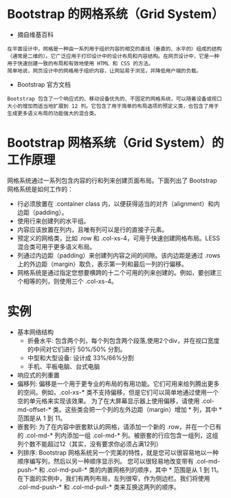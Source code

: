 # Bootstrap 的网格系统（Grid System）
- 摘自维基百科
```
在平面设计中，网格是一种由一系列用于组织内容的相交的直线（垂直的、水平的）组成的结构（通常是二维的）。它广泛应用于打印设计中的设计布局和内容结构。在网页设计中，它是一种用于快速创建一致的布局和有效地使用 HTML 和 CSS 的方法。
简单地说，网页设计中的网格用于组织内容，让网站易于浏览，并降低用户端的负载。
```
- Bootstrap 官方文档
```
Bootstrap 包含了一个响应式的、移动设备优先的、不固定的网格系统，可以随着设备或视口大小的增加而适当地扩展到 12 列。它包含了用于简单的布局选项的预定义类，也包含了用于生成更多语义布局的功能强大的混合类。
```

# Bootstrap 网格系统（Grid System）的工作原理
网格系统通过一系列包含内容的行和列来创建页面布局。下面列出了 Bootstrap 网格系统是如何工作的：
- 行必须放置在 .container class 内，以便获得适当的对齐（alignment）和内边距（padding）。
- 使用行来创建列的水平组。
- 内容应该放置在列内，且唯有列可以是行的直接子元素。
- 预定义的网格类，比如 .row 和 .col-xs-4，可用于快速创建网格布局。LESS 混合类可用于更多语义布局。
- 列通过内边距（padding）来创建列内容之间的间隙。该内边距是通过 .rows 上的外边距（margin）取负，表示第一列和最后一列的行偏移。
- 网格系统是通过指定您想要横跨的十二个可用的列来创建的。例如，要创建三个相等的列，则使用三个 .col-xs-4。

# 实例
- 基本网络结构
  - 折叠水平: 包含两个列，每个列包含两个段落,使用2个div，并在视口宽度的中间对它们进行 50%/50% 分割。
  - 中型和大型设备: 设计成 33%/66%分割
  - 手机、平板电脑、台式电脑
- 响应式的列重置
- 偏移列: 偏移是一个用于更专业的布局的有用功能。它们可用来给列腾出更多的空间。例如，.col-xs-* 类不支持偏移，但是它们可以简单地通过使用一个空的单元格来实现该效果。
  为了在大屏幕显示器上使用偏移，请使用 .col-md-offset-* 类。这些类会把一个列的左外边距（margin）增加 * 列，其中 * 范围是从 1 到 11。
- 嵌套列: 为了在内容中嵌套默认的网格，请添加一个新的 .row，并在一个已有的 .col-md-* 列内添加一组 .col-md-* 列。被嵌套的行应包含一组列，这组列个数不能超过12（其实，没有要求你必须占满12列）
- 列排序: Bootstrap 网格系统另一个完美的特性，就是您可以很容易地以一种顺序编写列，然后以另一种顺序显示列。
  您可以很轻易地改变带有 .col-md-push-* 和 .col-md-pull-* 类的内置网格列的顺序，其中 * 范围是从 1 到 11。
  在下面的实例中，我们有两列布局，左列很窄，作为侧边栏。我们将使用 .col-md-push-* 和 .col-md-pull-* 类来互换这两列的顺序。
